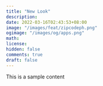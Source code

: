 ```yaml
---
title: "New Look"
description:
date: 2022-03-16T02:43:53+08:00
image: "/images/feat/zipcodeph.png"
ogimage: "/images/og/apps.png"
math:
license:
hidden: false
comments: true
draft: false
---
```


This is a sample content
